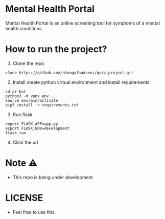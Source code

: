 # Mental Health Portal
Mental Health Portal is an online screening tool for symptoms of a mental health conditions.

# How to run the project?

1. Clone the repo 
```
clone https://github.com/ntungufhadzeni/quiz_project.git
```

2. Install create python virtual environment and install requirements
```
cd dr-bot
python3 -m venv env .
source env/bin/activate
pip3 install -r requirements.txt 
```

3. Run flask

```angular2html
export FLASK_APP=app.py
export FLASK_ENV=development
flask run 
```
4. Click the url

# Note ⚠️
- This repo is being under development

# LICENSE
- Feel free to use this.
